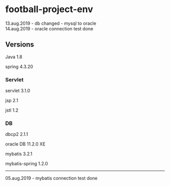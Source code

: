 # football-project-env

13.aug.2019 - db changed - mysql to oracle<br/>
14.aug.2019 - oracle connection test done

## Versions

Java 1.8

spring 4.3.20

### Servlet

servlet 3.1.0

jsp 2.1

jstl 1.2

### DB

dbcp2 2.1.1

oracle DB 11.2.0 XE

mybatis 3.2.1

mybatis-spring 1.2.0

---

05.aug.2019 - mybatis connection test done
